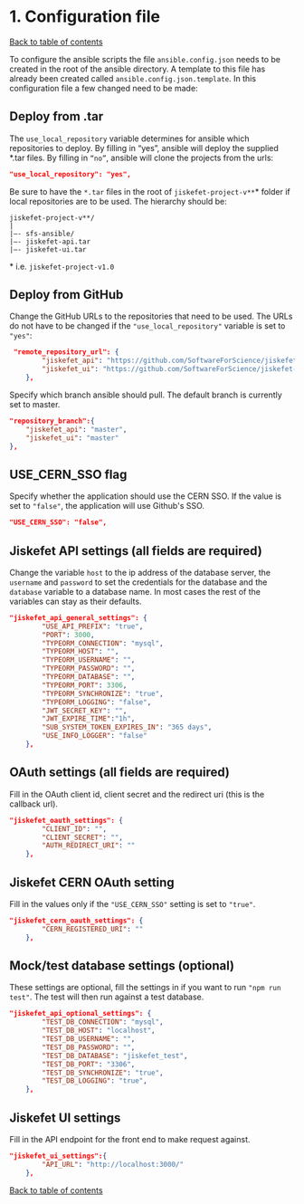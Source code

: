 # 1. Configuration file
[Back to table of contents](../README.md#table-of-contents)

To configure the ansible scripts the file `ansible.config.json` needs to be created in the root of the ansible directory.
A template to this file has already been created called `ansible.config.json.template`. In this configuration file a few changed need to be made:

## Deploy from .tar
The `use_local_repository` variable determines for ansible which repositories to deploy. By filling in “yes”, ansible will deploy the supplied *.tar files. By filling in `“no”`, ansible will clone the projects from the urls:

```json
"use_local_repository": "yes",
```

Be sure to have the `*.tar` files in the root of `jiskefet-project-v**`*  folder if local repositories are to be used. The hierarchy should be:
```
jiskefet-project-v**/
|
|–- sfs-ansible/
|–- jiskefet-api.tar
|–- jiskefet-ui.tar
```

\* i.e. `jiskefet-project-v1.0`

## Deploy from GitHub
Change the GitHub URLs to the repositories that need to be used. The URLs do not have to be changed if the `"use_local_repository"` variable is set to `"yes"`:
```json
 "remote_repository_url": {
        "jiskefet_api": "https://github.com/SoftwareForScience/jiskefet-api.git",
        "jiskefet_ui": "https://github.com/SoftwareForScience/jiskefet-ui.git"
    },
```

Specify which branch ansible should pull. The default branch is currently set to master.
```json
"repository_branch":{
    "jiskefet_api": "master",
    "jiskefet_ui": "master"
},
```

## USE_CERN_SSO flag
Specify whether the application should use the CERN SSO. If the value is set to `"false"`, the application will use Github's SSO.
```json
"USE_CERN_SSO": "false",
```

## Jiskefet API settings (all fields are required)
Change the variable `host` to the ip address of the database server, the `username` and `password` to set the 
credentials for the database and the `database` variable to a database name. In most cases the rest of the variables can stay as their defaults.
```json
"jiskefet_api_general_settings": {
        "USE_API_PREFIX": "true",
        "PORT": 3000,
        "TYPEORM_CONNECTION": "mysql",
        "TYPEORM_HOST": "",
        "TYPEORM_USERNAME": "",
        "TYPEORM_PASSWORD": "",
        "TYPEORM_DATABASE": "",
        "TYPEORM_PORT": 3306,
        "TYPEORM_SYNCHRONIZE": "true",
        "TYPEORM_LOGGING": "false",
        "JWT_SECRET_KEY": "",
        "JWT_EXPIRE_TIME":"1h",
        "SUB_SYSTEM_TOKEN_EXPIRES_IN": "365 days",
        "USE_INFO_LOGGER": "false"
    },
```

## OAuth settings (all fields are required)
Fill in the OAuth client id, client secret and the redirect uri (this is the callback url).
```json
"jiskefet_oauth_settings": {
        "CLIENT_ID": "",
        "CLIENT_SECRET": "",
        "AUTH_REDIRECT_URI": ""
    },
```

## Jiskefet CERN OAuth setting
Fill in the values only if the `"USE_CERN_SSO"` setting is set to `"true"`.
```json
"jiskefet_cern_oauth_settings": {
        "CERN_REGISTERED_URI": ""
    },
```

## Mock/test database settings (optional)
These settings are optional, fill the settings in if you want to run `"npm run test"`. The test will then run against a test database.
```json
"jiskefet_api_optional_settings": {
        "TEST_DB_CONNECTION": "mysql",
        "TEST_DB_HOST": "localhost",
        "TEST_DB_USERNAME": "",
        "TEST_DB_PASSWORD": "",
        "TEST_DB_DATABASE": "jiskefet_test",
        "TEST_DB_PORT": "3306",
        "TEST_DB_SYNCHRONIZE": "true",
        "TEST_DB_LOGGING": "true",
    },
```
## Jiskefet UI settings
Fill in the API endpoint for the front end to make request against.
```json
"jiskefet_ui_settings":{ 
        "API_URL": "http://localhost:3000/"
    },
```

[Back to table of contents](../README.md#table-of-contents)